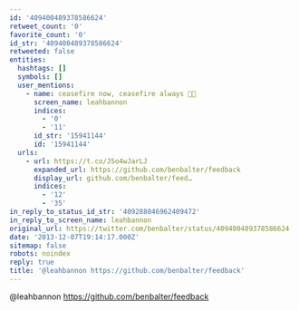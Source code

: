 ```yaml
---
id: '409400489378586624'
retweet_count: '0'
favorite_count: '0'
id_str: '409400489378586624'
retweeted: false
entities:
  hashtags: []
  symbols: []
  user_mentions:
    - name: ceasefire now, ceasefire always 🍞🌹
      screen_name: leahbannon
      indices:
        - '0'
        - '11'
      id_str: '15941144'
      id: '15941144'
  urls:
    - url: https://t.co/J5o4wJarLJ
      expanded_url: https://github.com/benbalter/feedback
      display_url: github.com/benbalter/feed…
      indices:
        - '12'
        - '35'
in_reply_to_status_id_str: '409288046962409472'
in_reply_to_screen_name: leahbannon
original_url: https://twitter.com/benbalter/status/409400489378586624
date: '2013-12-07T19:14:17.000Z'
sitemap: false
robots: noindex
reply: true
title: '@leahbannon https://github.com/benbalter/feedback'
---
```


@leahbannon https://github.com/benbalter/feedback